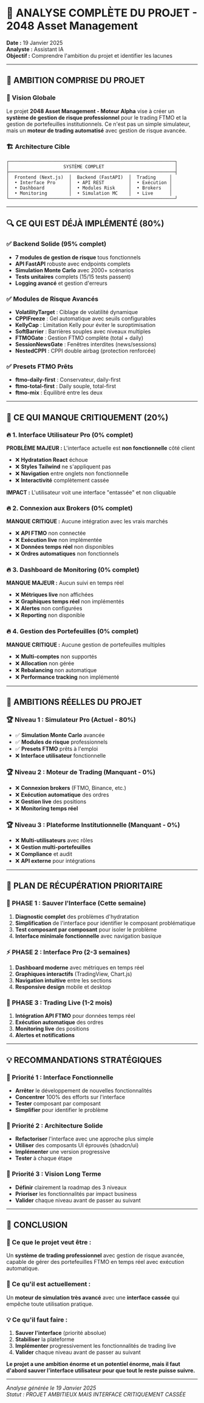 # 🎯 ANALYSE COMPLÈTE DU PROJET - 2048 Asset Management

**Date :** 19 Janvier 2025  
**Analyste :** Assistant IA  
**Objectif :** Comprendre l'ambition du projet et identifier les lacunes  

---

## 🚀 **AMBITION COMPRISE DU PROJET**

### **🎯 Vision Globale**
Le projet **2048 Asset Management - Moteur Alpha** vise à créer un **système de gestion de risque professionnel** pour le trading FTMO et la gestion de portefeuilles institutionnels. Ce n'est pas un simple simulateur, mais un **moteur de trading automatisé** avec gestion de risque avancée.

### **🏗️ Architecture Cible**
```
┌─────────────────────────────────────────────────────────────┐
│                    SYSTÈME COMPLET                          │
├─────────────────────────────────────────────────────────────┤
│  Frontend (Next.js)  │  Backend (FastAPI)  │  Trading     │
│  • Interface Pro     │  • API REST         │  • Exécution │
│  • Dashboard         │  • Modules Risk     │  • Brokers   │
│  • Monitoring        │  • Simulation MC    │  • Live      │
└─────────────────────────────────────────────────────────────┘
```

---

## 🔍 **CE QUI EST DÉJÀ IMPLÉMENTÉ (80%)**

### **✅ Backend Solide (95% complet)**
- **7 modules de gestion de risque** tous fonctionnels
- **API FastAPI** robuste avec endpoints complets
- **Simulation Monte Carlo** avec 2000+ scénarios
- **Tests unitaires** complets (15/15 tests passent)
- **Logging avancé** et gestion d'erreurs

### **✅ Modules de Risque Avancés**
- **VolatilityTarget** : Ciblage de volatilité dynamique
- **CPPIFreeze** : Gel automatique avec seuils configurables
- **KellyCap** : Limitation Kelly pour éviter le suroptimisation
- **SoftBarrier** : Barrières souples avec niveaux multiples
- **FTMOGate** : Gestion FTMO complète (total + daily)
- **SessionNewsGate** : Fenêtres interdites (news/sessions)
- **NestedCPPI** : CPPI double airbag (protection renforcée)

### **✅ Presets FTMO Prêts**
- **ftmo-daily-first** : Conservateur, daily-first
- **ftmo-total-first** : Daily souple, total-first
- **ftmo-mix** : Équilibré entre les deux

---

## 🚨 **CE QUI MANQUE CRITIQUEMENT (20%)**

### **🔥 1. Interface Utilisateur Pro (0% complet)**
**PROBLÈME MAJEUR :** L'interface actuelle est **non fonctionnelle** côté client
- ❌ **Hydratation React** échoue
- ❌ **Styles Tailwind** ne s'appliquent pas
- ❌ **Navigation** entre onglets non fonctionnelle
- ❌ **Interactivité** complètement cassée

**IMPACT :** L'utilisateur voit une interface "entassée" et non cliquable

### **🔥 2. Connexion aux Brokers (0% complet)**
**MANQUE CRITIQUE :** Aucune intégration avec les vrais marchés
- ❌ **API FTMO** non connectée
- ❌ **Exécution live** non implémentée
- ❌ **Données temps réel** non disponibles
- ❌ **Ordres automatiques** non fonctionnels

### **🔥 3. Dashboard de Monitoring (0% complet)**
**MANQUE MAJEUR :** Aucun suivi en temps réel
- ❌ **Métriques live** non affichées
- ❌ **Graphiques temps réel** non implémentés
- ❌ **Alertes** non configurées
- ❌ **Reporting** non disponible

### **🔥 4. Gestion des Portefeuilles (0% complet)**
**MANQUE CRITIQUE :** Aucune gestion de portefeuilles multiples
- ❌ **Multi-comptes** non supportés
- ❌ **Allocation** non gérée
- ❌ **Rebalancing** non automatique
- ❌ **Performance tracking** non implémenté

---

## 🎯 **AMBITIONS RÉELLES DU PROJET**

### **🏆 Niveau 1 : Simulateur Pro (Actuel - 80%)**
- ✅ **Simulation Monte Carlo** avancée
- ✅ **Modules de risque** professionnels
- ✅ **Presets FTMO** prêts à l'emploi
- ❌ **Interface utilisateur** fonctionnelle

### **🏆 Niveau 2 : Moteur de Trading (Manquant - 0%)**
- ❌ **Connexion brokers** (FTMO, Binance, etc.)
- ❌ **Exécution automatique** des ordres
- ❌ **Gestion live** des positions
- ❌ **Monitoring temps réel**

### **🏆 Niveau 3 : Plateforme Institutionnelle (Manquant - 0%)**
- ❌ **Multi-utilisateurs** avec rôles
- ❌ **Gestion multi-portefeuilles**
- ❌ **Compliance** et audit
- ❌ **API externe** pour intégrations

---

## 🔧 **PLAN DE RÉCUPÉRATION PRIORITAIRE**

### **🚨 PHASE 1 : Sauver l'Interface (Cette semaine)**
1. **Diagnostic complet** des problèmes d'hydratation
2. **Simplification** de l'interface pour identifier le composant problématique
3. **Test composant par composant** pour isoler le problème
4. **Interface minimale fonctionnelle** avec navigation basique

### **⚡ PHASE 2 : Interface Pro (2-3 semaines)**
1. **Dashboard moderne** avec métriques en temps réel
2. **Graphiques interactifs** (TradingView, Chart.js)
3. **Navigation intuitive** entre les sections
4. **Responsive design** mobile et desktop

### **🚀 PHASE 3 : Trading Live (1-2 mois)**
1. **Intégration API FTMO** pour données temps réel
2. **Exécution automatique** des ordres
3. **Monitoring live** des positions
4. **Alertes et notifications**

---

## 💡 **RECOMMANDATIONS STRATÉGIQUES**

### **🎯 Priorité 1 : Interface Fonctionnelle**
- **Arrêter** le développement de nouvelles fonctionnalités
- **Concentrer** 100% des efforts sur l'interface
- **Tester** composant par composant
- **Simplifier** pour identifier le problème

### **🎯 Priorité 2 : Architecture Solide**
- **Refactoriser** l'interface avec une approche plus simple
- **Utiliser** des composants UI éprouvés (shadcn/ui)
- **Implémenter** une version progressive
- **Tester** à chaque étape

### **🎯 Priorité 3 : Vision Long Terme**
- **Définir** clairement la roadmap des 3 niveaux
- **Prioriser** les fonctionnalités par impact business
- **Valider** chaque niveau avant de passer au suivant

---

## 🏁 **CONCLUSION**

### **🎯 Ce que le projet veut être :**
Un **système de trading professionnel** avec gestion de risque avancée, capable de gérer des portefeuilles FTMO en temps réel avec exécution automatique.

### **🚨 Ce qu'il est actuellement :**
Un **moteur de simulation très avancé** avec une **interface cassée** qui empêche toute utilisation pratique.

### **💡 Ce qu'il faut faire :**
1. **Sauver l'interface** (priorité absolue)
2. **Stabiliser** la plateforme
3. **Implémenter** progressivement les fonctionnalités de trading live
4. **Valider** chaque niveau avant de passer au suivant

**Le projet a une ambition énorme et un potentiel énorme, mais il faut d'abord sauver l'interface utilisateur pour que tout le reste puisse suivre.**

---

*Analyse générée le 19 Janvier 2025*  
*Statut : PROJET AMBITIEUX MAIS INTERFACE CRITIQUEMENT CASSÉE*
